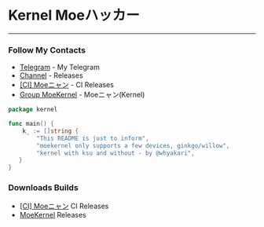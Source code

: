 # Kernel Moeハッカー

------

### Follow My Contacts
 - [Telegram](https://t.me/whyakari) - My Telegram
 - [Channel](https://t.me/Moekernel) -  Releases
 - [[CI] Moeニャン](https://t.me/MoeNyanCI) - CI Releases
 - [Group MoeKernel](https://t.me/MoeKernelChat) - Moeニャン(Kernel)

```go
package kernel

func main() {
    k_ := []string {
        "This README is just to inform",
        "moekernel only supports a few devices, ginkgo/willow",
        "kernel with ksu and without - by @whyakari",
   }
}
```

### Downloads Builds
 - [[CI] Moeニャン](https://t.me/MoeNyanCI) CI Releases
 - [MoeKernel](https://t.me/MoeKernel) Releases
